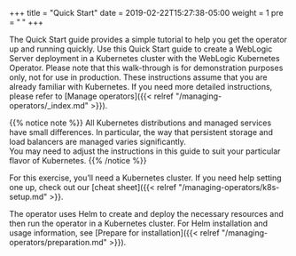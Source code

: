 +++
title = "Quick Start"
date = 2019-02-22T15:27:38-05:00
weight = 1
pre = "<b> </b>"
+++


The Quick Start guide provides a simple tutorial to help you get the operator up and running quickly. Use this Quick Start guide to create a WebLogic Server deployment in a Kubernetes cluster with the WebLogic Kubernetes Operator. Please note that this walk-through is for demonstration purposes only, not for use in production.
These instructions assume that you are already familiar with Kubernetes. If you need more detailed instructions, please
refer to [Manage operators]({{< relref "/managing-operators/_index.md" >}}).

{{% notice note %}}
All Kubernetes distributions and managed services have small differences. In particular,
the way that persistent storage and load balancers are managed varies significantly.  
You may need to adjust the instructions in this guide to suit your particular flavor of Kubernetes.
{{% /notice %}}



For this exercise, you’ll need a Kubernetes cluster. If you need help setting one up, check out our [cheat sheet]({{< relref "/managing-operators/k8s-setup.md" >}}.

The operator uses Helm to create and deploy the necessary resources and then run the operator in a Kubernetes cluster. For Helm installation and usage information, see [Prepare for installation]({{< relref "/managing-operators/preparation.md" >}}).
